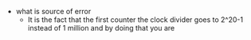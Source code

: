 - what is source of error
	- It is the fact that the first counter the clock divider goes to 2^20-1 instead of 1 million and by doing that you are 